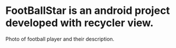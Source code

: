 # FootBallStar is an android project developed with recycler view.
Photo of football player and their description.
